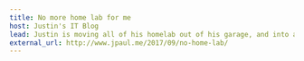 ```yaml
---
title: No more home lab for me
host: Justin's IT Blog
lead: Justin is moving all of his homelab out of his garage, and into a colo.
external_url: http://www.jpaul.me/2017/09/no-home-lab/
---
```

